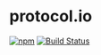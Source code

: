 # protocol.io

[![npm](https://img.shields.io/npm/dm/protobuf.io.svg)](https://github.com/sleep2death/protobuf.io)
[![Build Status](https://travis-ci.com/sleep2death/protobuf.io.svg?branch=master)](https://travis-ci.org/sleep2death/protobuf.io)

